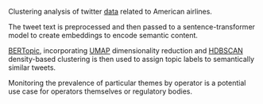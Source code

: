 Clustering analysis of twitter [data](https://www.kaggle.com/datasets/crowdflower/twitter-airline-sentiment) related to American airlines.

The tweet text is preprocessed and then passed to a sentence-transformer model to create embeddings to encode semantic content.

[BERTopic](https://maartengr.github.io/BERTopic/index.html), incorporating [UMAP](https://umap-learn.readthedocs.io/en/latest/) dimensionality reduction and [HDBSCAN](https://hdbscan.readthedocs.io/en/latest/how_hdbscan_works.html) density-based clustering is then used to assign topic labels to semantically similar tweets.

Monitoring the prevalence of particular themes by operator is a potential use case for operators themselves or regulatory bodies.